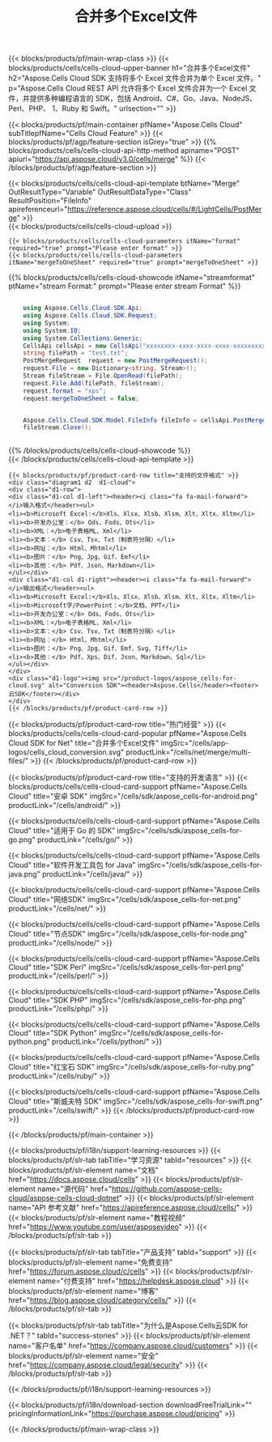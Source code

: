 ﻿---
title: 合并多个Excel文件
description: Aspose.Cells Cloud REST API 允许将多个 Excel 文件合并为一个 Excel 文件，并提供多种编程语言的 SDK，包括 Android、C#、Go、Java、NodeJS、Perl、PHP、 1、Ruby 和 Swift。
---
{{< blocks/products/pf/main-wrap-class >}}
{{< blocks/products/cells/cells-cloud-upper-banner h1="合并多个Excel文件" h2="Aspose.Cells Cloud SDK 支持将多个 Excel 文件合并为单个 Excel 文件。" p="Aspose.Cells Cloud REST API 允许将多个 Excel 文件合并为一个 Excel 文件，并提供多种编程语言的 SDK，包括 Android、C#、Go、Java、NodeJS、Perl、PHP、 1、Ruby 和 Swift。" urlsection="" >}}

{{< blocks/products/pf/main-container pfName="Aspose.Cells Cloud" subTitlepfName="Cells Cloud Feature" >}}
{{< blocks/products/pf/agp/feature-section isGrey="true" >}}
{{% blocks/products/cells/cells-cloud-api-http-method apiname="POST" apiurl="https://api.aspose.cloud/v3.0/cells/merge" %}}
{{< /blocks/products/pf/agp/feature-section >}}



{{< blocks/products/cells/cells-cloud-api-template btName="Merge" OutResultType="Variable" OutResultDataType="Class" ResultPosition="FileInfo" apireferenceurl="https://reference.aspose.cloud/cells/#/LightCells/PostMerge" >}}  
{{< blocks/products/cells/cells-cloud-upload >}}  
 
	{{< blocks/products/cells/cells-cloud-parameters itName="format" required="true" prompt="Please enter format" >}}
	{{< blocks/products/cells/cells-cloud-parameters itName="mergeToOneSheet" required="true" prompt="mergeToOneSheet" >}}
 
{{% blocks/products/cells/cells-cloud-showcode itName="streamformat" ptName="stream Format:" prompt="Please enter stream Format" %}}  

                        
```cs

	using Aspose.Cells.Cloud.SDK.Api;
	using Aspose.Cells.Cloud.SDK.Request;
	using System;
	using System.IO;
	using System.Collections.Generic;
	CellsApi cellsApi = new CellsApi("xxxxxxxx-xxxx-xxxx-xxxx-xxxxxxxxxxxx", "xxxxxxxxxxxxxxxxxxxxxxxxxxxxxxxx");
	string filePath = "test.txt";
	PostMergeRequest  request = new PostMergeRequest();
	request.File = new Dictionary<string, Stream>();
	Stream fileStream = File.OpenRead(filePath);
	request.File.Add(filePath, fileStream);
	request.format = "xps";
	request.mergeToOneSheet = false;


	Aspose.Cells.Cloud.SDK.Model.FileInfo fileInfo = cellsApi.PostMerge(request);
	fileStream.Close();    
	      
```  
{{% /blocks/products/cells/cells-cloud-showcode %}}   
{{< /blocks/products/cells/cells-cloud-api-template >}}      
         
   

	{{< blocks/products/pf/product-card-row title="支持的文件格式" >}}
	<div class="diagram1 d2  d1-cloud">
	<div class="d1-row">
	<div class="d1-col d1-left"><header><i class="fa fa-mail-forward"> </i>输入格式</header><ul>
	<li><b>Microsoft Excel:</b>Xls、Xlsx、Xlsb、Xlsm、Xlt、Xltx、Xltm</li>
	<li><b>开发办公室：</b> Ods、Fods、Ots</li>
	<li><b>XML：</b>电子表格ML、Xml</li>
	<li><b>文本：</b> Csv、Tsv、Txt（制表符分隔）</li>
	<li><b>网址：</b> Html、Mhtml</li>
	<li><b>图片：</b> Png、Jpg、Gif、Emf</li>
	<li><b>其他：</b> Pdf、Json、Markdown</li>
	</ul></div>
	<div class="d1-col d1-right"><header><i class="fa fa-mail-forward"> </i>输出格式</header><ul>
	<li><b>Microsoft Excel:</b>Xls、Xlsx、Xlsb、Xlsm、Xlt、Xltx、Xltm</li>
	<li><b>Microsoft字/PowerPoint：</b>文档、PPT</li>
	<li><b>开发办公室：</b> Ods、Fods、Ots</li>
	<li><b>XML：</b>电子表格ML、Xml</li>
	<li><b>文本：</b> Csv、Tsv、Txt（制表符分隔）</li>
	<li><b>网址：</b> Html、Mhtml</li>
	<li><b>图片：</b> Png、Jpg、Gif、Emf、Svg、Tiff</li>
	<li><b>其他：</b> Pdf、Xps、Dif、Json、Markdown、Sql</li>
	</ul></div>
	</div>
	<div class="d1-logo"><img src="/product-logos/aspose_cells-for-cloud.svg" alt="Conversion SDK"><header>Aspose.Cells</header><footer>云SDK</footer></div>
	</div>
	{{< /blocks/products/pf/product-card-row >}}
{{< blocks/products/pf/product-card-row title="热门经营" >}}
{{< blocks/products/cells/cells-cloud-card-popular pfName="Aspose.Cells Cloud SDK for Net" title="合并多个Excel文件" imgSrc="/cells/app-logos/cells_cloud_conversion.svg" productLink="/cells/net/merge/multi-files/" >}}
{{< /blocks/products/pf/product-card-row >}}

{{< blocks/products/pf/product-card-row title="支持的开发语言" >}}
{{< blocks/products/cells/cells-cloud-card-support pfName="Aspose.Cells Cloud" title="安卓 SDK" imgSrc="/cells/sdk/aspose_cells-for-android.png" productLink="/cells/android/" >}}

{{< blocks/products/cells/cells-cloud-card-support pfName="Aspose.Cells Cloud" title="适用于 Go 的 SDK" imgSrc="/cells/sdk/aspose_cells-for-go.png" productLink="/cells/go/" >}}

{{< blocks/products/cells/cells-cloud-card-support pfName="Aspose.Cells Cloud" title="软件开发工具包 for Java" imgSrc="/cells/sdk/aspose_cells-for-java.png" productLink="/cells/java/" >}}

{{< blocks/products/cells/cells-cloud-card-support pfName="Aspose.Cells Cloud" title="网络SDK" imgSrc="/cells/sdk/aspose_cells-for-net.png" productLink="/cells/net/" >}}

{{< blocks/products/cells/cells-cloud-card-support pfName="Aspose.Cells Cloud" title="节点SDK" imgSrc="/cells/sdk/aspose_cells-for-node.png" productLink="/cells/node/" >}}

{{< blocks/products/cells/cells-cloud-card-support pfName="Aspose.Cells Cloud" title="SDK Perl" imgSrc="/cells/sdk/aspose_cells-for-perl.png" productLink="/cells/perl/" >}}

{{< blocks/products/cells/cells-cloud-card-support pfName="Aspose.Cells Cloud" title="SDK PHP" imgSrc="/cells/sdk/aspose_cells-for-php.png" productLink="/cells/php/" >}}

{{< blocks/products/cells/cells-cloud-card-support pfName="Aspose.Cells Cloud" title="SDK Python" imgSrc="/cells/sdk/aspose_cells-for-python.png" productLink="/cells/python/" >}}

{{< blocks/products/cells/cells-cloud-card-support pfName="Aspose.Cells Cloud" title="红宝石 SDK" imgSrc="/cells/sdk/aspose_cells-for-ruby.png" productLink="/cells/ruby/" >}}

{{< blocks/products/cells/cells-cloud-card-support pfName="Aspose.Cells Cloud" title="斯威夫特 SDK" imgSrc="/cells/sdk/aspose_cells-for-swift.png" productLink="/cells/swift/" >}}
{{< /blocks/products/pf/product-card-row >}}


{{< /blocks/products/pf/main-container >}}

{{< blocks/products/pf/i18n/support-learning-resources >}}
{{< blocks/products/pf/slr-tab tabTitle="学习资源" tabId="resources" >}}
{{< blocks/products/pf/slr-element name="文档" href="https://docs.aspose.cloud/cells" >}}
{{< blocks/products/pf/slr-element name="源代码" href="https://github.com/aspose-cells-cloud/aspose-cells-cloud-dotnet" >}}
{{< blocks/products/pf/slr-element name="API 参考文献" href="https://apireference.aspose.cloud/cells/" >}}
{{< blocks/products/pf/slr-element name="教程视频" href="https://www.youtube.com/user/asposevideo" >}}
{{< /blocks/products/pf/slr-tab >}}

{{< blocks/products/pf/slr-tab tabTitle="产品支持" tabId="support" >}}
{{< blocks/products/pf/slr-element name="免费支持" href="https://forum.aspose.cloud/c/cells" >}}
{{< blocks/products/pf/slr-element name="付费支持" href="https://helpdesk.aspose.cloud" >}}
{{< blocks/products/pf/slr-element name="博客" href="https://blog.aspose.cloud/category/cells/" >}}
{{< /blocks/products/pf/slr-tab >}}

{{< blocks/products/pf/slr-tab tabTitle="为什么是Aspose.Cells云SDK for .NET？" tabId="success-stories" >}}
{{< blocks/products/pf/slr-element name="客户名单" href="https://company.aspose.cloud/customers" >}}
{{< blocks/products/pf/slr-element name="安全" href="https://company.aspose.cloud/legal/security" >}}
{{< /blocks/products/pf/slr-tab >}}

{{< /blocks/products/pf/i18n/support-learning-resources >}}

{{< blocks/products/pf/i18n/download-section downloadFreeTrialLink="" pricingInformationLink="https://purchase.aspose.cloud/pricing" >}}

{{< /blocks/products/pf/main-wrap-class >}}

